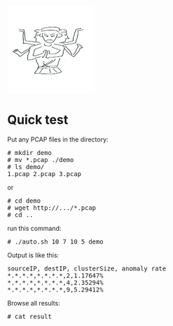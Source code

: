 <img src="asura.png" width=200 height=200>

# Quick test

Put any PCAP files in the directory:
<pre>
# mkdir demo
# mv *.pcap ./demo
# ls demo/
1.pcap 2.pcap 3.pcap
</pre>

or
<pre>
# cd demo
# wget http://.../*.pcap
# cd ..
</pre>

run this command:
<pre>
# ./auto.sh 10 7 10 5 demo
</pre>

Output is like this:
<pre>
sourceIP, destIP, clusterSize, anomaly rate
*.*.*.*,*.*.*.*,2,1.17647%
*.*.*.*,*.*.*.*,4,2.35294%
*.*.*.*,*.*.*.*,9,5.29412%
</pre>

Browse all results:
<pre>
# cat result
</pre>